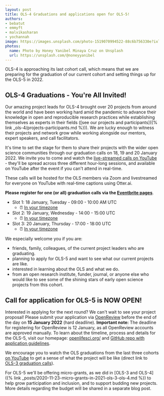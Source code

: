 ```yaml
---
layout: post
title: OLS-4 Graduations and applications open for OLS-5!
authors:
- bebatut
- emmyft
- malvikasharan
- yochannah
image: https://images.unsplash.com/photo-1519070994522-88c6b756330e?ixlib=rb-1.2.1&ixid=MnwxMjA3fDB8MHxwaG90by1wYWdlfHx8fGVufDB8fHx8&auto=format&fit=crop&w=1597&q=80
photos:
  name: Photo by Honey Yanibel Minaya Cruz on Unsplash
  url: https://unsplash.com/@noneyyanibel
---
```


OLS-4 is approaching its last cohort call, which means that we are preparing for the graduation of our current cohort 
and setting things up for the OLS-5 in 2022.

## OLS-4 Graduations - You're All Invited!

Our amazing project leads for OLS-4 brought over 20 projects from around the world and have been working hard amid the pandemic to advance their knowledge in open and reproducible research practices while establishing themselves 
as experts in their fields ([see our projects and participants]({% link _ols-4/projects-participants.md %})). 
We are lucky enough to witness their projects and network grow while working alongside our mentors, expert speakers, 
and call facilitators.

It's time to set the stage for them to share their projects with the wider open science communities through our graduation calls on 18, 19 and 20 January 2022.
We invite you to come and watch the [live-streamed calls on YouTube]({{site.youtube}}) - they'll be spread across three different 
hour-long sessions, and available on YouTube after the event if you can't attend in real-time. 

These calls will be hosted for the OLS members via Zoom and livestreamed for everyone on YouTube with real-time captions using Otter.ai.

**Please register for one (or all) graduation calls via the [Eventbrite pages](https://www.eventbrite.com/cc/ols-4-graduations-44929)**.
- Slot 1: 18 January, Tuesday - 09:00 - 10:00 AM UTC
    - ⏰ [In your timezone]((https://arewemeetingyet.com/London/2022-01-18/09:00/week-16-ols-4-grad1))
- Slot 2: 19 January, Wednesday - 14:00 - 15:00 UTC
    - ⏰ [In your timezone]((https://arewemeetingyet.com/London/2022-01-19/14:00/week-16-ols-4-grad1))
- Slot 3: 20 January, Thursday - 17:00 - 18:00 UTC
    - ⏰ [In your timezone]((https://arewemeetingyet.com/London/2022-01-20/17:00/week-16-ols-4-grad1))

We especially welcome you if you are:
- friends, family, colleagues, of the current project leaders who are graduating.
- planning to apply for OLS-5 and want to see what our current projects are like.
- interested in learning about the OLS and what we do.
- from an open research institute, funder, journal, or anyone else who would like to see some of the shining stars of early open science projects from this cohort.

## Call for application for OLS-5 is NOW OPEN!

Interested in applying for the next round? We can't wait to see your project proposal! 
Please submit your application via [OpenReview](https://openreview.net/group?id=openlifesci.org/Open_Life_Science/2022/Cohort_5) before the end of the day on **15 January 2022** (hard deadline). **Important note:** The deadline for registering for OpenReview is 12 January, as all OpenReview accounts are approved manually. 
To learn about the timeline, process and details for the OLS-5, visit our homepage: [openlifesci.org/](https://openlifesci.org/) and 
[GitHub repo with application guidelines](https://github.com/open-life-science/application-forms).


We encourage you to watch the OLS graduations from the last three cohorts [on YouTube](https://www.youtube.com/openlifesci) to get a sense of what the project will be like (direct link to [OLS-3 graduation calls](https://www.youtube.com/playlist?list=PL1CvC6Ez54KD01eg-XVq0AUHNEpG9dnrA)).

For OLS-5 we'll be offering micro-grants, as we did in [OLS-3 and OLS-4]({% link _posts/2020-11-23-micro-grants-in-2021-ols-3-ols-4.md %}) to help grow participation and inclusion, and to support budding new projects. More details regarding the budget will be shared in a separate blog post.
